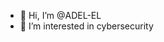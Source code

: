 - 👋 Hi, I’m @ADEL-EL
- 👀 I’m interested in cybersecurity

<!---
ADEL-EL/ADEL-EL is a ✨ special ✨ repository because its `README.md` (this file) appears on your GitHub profile.
You can click the Preview link to take a look at your changes.
--->
